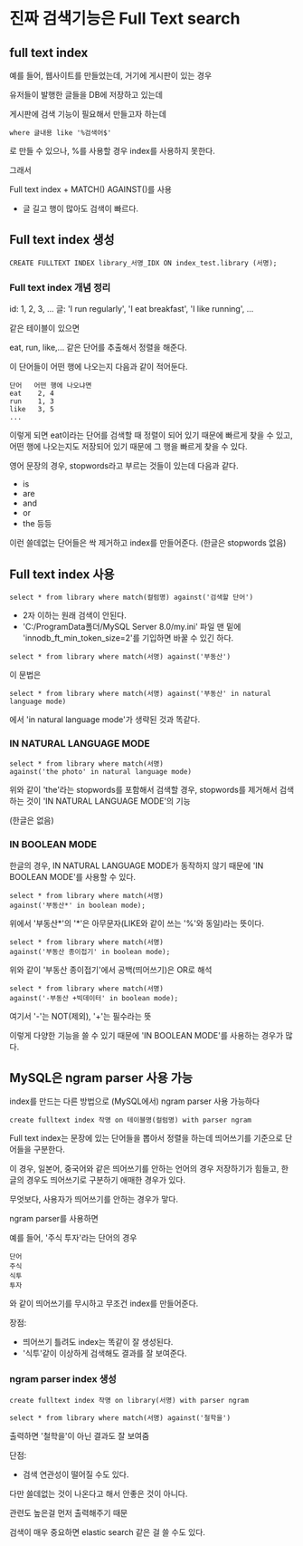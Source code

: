 # 진짜 검색기능은 Full Text search

## full text index

예를 들어, 웹사이트를 만들었는데, 거기에 게시판이 있는 경우

유저들이 발행한 글들을 DB에 저장하고 있는데

게시판에 검색 기능이 필요해서 만들고자 하는데

```
where 글내용 like '%검색어$'
```

로 만들 수 있으나, %를 사용할 경우 index를 사용하지 못한다.

그래서

Full text index + MATCH() AGAINST()를 사용

- 글 길고 행이 많아도 검색이 빠르다.

## Full text index 생성

```
CREATE FULLTEXT INDEX library_서명_IDX ON index_test.library (서명);
```

### Full text index 개념 정리

id: 1, 2, 3, ...
글: 'I run regularly', 'I eat breakfast', 'I like running', ...

같은 테이블이 있으면

eat, run, like,... 같은 단어를 추출해서 정렬을 해준다.

이 단어들이 어떤 행에 나오는지 다음과 같이 적어둔다.

```
단어   어떤 행에 나오냐면
eat    2, 4
run    1, 3
like   3, 5
...
```

이렇게 되면 eat이라는 단어를 검색할 때 정렬이 되어 있기 때문에 빠르게 찾을 수 있고, 어떤 행에 나오는지도 저장되어 있기 때문에 그 행을 빠르게 찾을 수 있다.

영어 문장의 경우, stopwords라고 부르는 것들이 있는데 다음과 같다.

- is
- are
- and
- or
- the
  등등

이런 쓸데없는 단어들은 싹 제거하고 index를 만들어준다.
(한글은 stopwords 없음)

## Full text index 사용

```
select * from library where match(컬럼명) against('검색할 단어')
```

- 2자 이하는 원래 검색이 안된다.
- 'C:/ProgramData폴더/MySQL Server 8.0/my.ini' 파일 맨 밑에 'innodb_ft_min_token_size=2'를 기입하면 바꿀 수 있긴 하다.

```
select * from library where match(서명) against('부동산')
```

이 문법은

```
select * from library where match(서명) against('부동산' in natural language mode)
```

에서 'in natural language mode'가 생략된 것과 똑같다.

### IN NATURAL LANGUAGE MODE

```
select * from library where match(서명)
against('the photo' in natural language mode)
```

위와 같이 'the'라는 stopwords를 포함해서 검색할 경우, stopwords를 제거해서 검색하는 것이 'IN NATURAL LANGUAGE MODE'의 기능

(한글은 없음)

### IN BOOLEAN MODE

한글의 경우, IN NATURAL LANGUAGE MODE가 동작하지 않기 때문에 'IN BOOLEAN MODE'를 사용할 수 있다.

```
select * from library where match(서명)
against('부동산*' in boolean mode);
```

위에서 '부동산*'의 '*'은 아무문자(LIKE와 같이 쓰는 '%'와 동일)라는 뜻이다.

```
select * from library where match(서명)
against('부동산 종이접기' in boolean mode);
```

위와 같이 '부동산 종이접기'에서 공백(띄어쓰기)은 OR로 해석

```
select * from library where match(서명)
against('-부동산 +빅데이터' in boolean mode);
```

여기서 '-'는 NOT(제외), '+'는 필수라는 뜻

이렇게 다양한 기능을 쓸 수 있기 때문에 'IN BOOLEAN MODE'를 사용하는 경우가 많다.

## MySQL은 ngram parser 사용 가능

index를 만드는 다른 방법으로 (MySQL에서) ngram parser 사용 가능하다

```
create fulltext index 작명 on 테이블명(컬럼명) with parser ngram
```

Full text index는 문장에 있는 단어들을 뽑아서 정렬을 하는데 띄어쓰기를 기준으로 단어들을 구분한다.

이 경우, 일본어, 중국어와 같은 띄어쓰기를 안하는 언어의 경우 저장하기가 힘들고, 한글의 경우도 띄어쓰기로 구분하기 애매한 경우가 있다.

무엇보다, 사용자가 띄어쓰기를 안하는 경우가 맣다.

ngram parser를 사용하면

예를 들어, '주식 투자'라는 단어의 경우

```
단어
주식
식투
투자
```

와 같이 띄어쓰기를 무시하고 무조건 index를 만들어준다.

장점:

- 띄어쓰기 틀려도 index는 똑같이 잘 생성된다.
- '식투'같이 이상하게 검색해도 결과를 잘 보여준다.

### ngram parser index 생성

```
create fulltext index 작명 on library(서명) with parser ngram
```

```
select * from library where match(서명) against('철학을')
```

출력하면 '철학을'이 아닌 결과도 잘 보여줌

단점:

- 검색 연관성이 떨어질 수도 있다.

다만 쓸데없는 것이 나온다고 해서 안좋은 것이 아니다.

관련도 높은걸 먼저 출력해주기 때문

검색이 매우 중요하면 elastic search 같은 걸 쓸 수도 있다.
